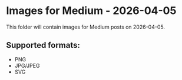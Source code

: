 # Images for Medium - 2026-04-05

This folder will contain images for Medium posts on 2026-04-05.

## Supported formats:
- PNG
- JPG/JPEG
- SVG
